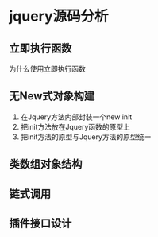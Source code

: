 # jquery源码分析
## 立即执行函数
为什么使用立即执行函数
## 无New式对象构建
1. 在Jquery方法内部封装一个new init
2. 把init方法放在Jquery函数的原型上
3. 把init方法的原型与Jquery方法的原型统一
## 类数组对象结构
## 链式调用
## 插件接口设计